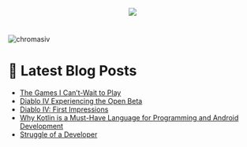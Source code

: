 <p align="center"> <img src="https://github.com/ChromasIV/ChromasIV/assets/5700984/3a3ca945-cf32-4dd8-aca1-643a22df7ec9"/></p>

<h1 align="Center"> </h1>
<p align="left"> <img src="https://komarev.com/ghpvc/?username=chromasiv" alt="chromasiv" /> </p>

# 📩 Latest Blog Posts
<!-- BLOG-POST-LIST:START -->
- [The Games I Can’t-Wait to Play](https://chromasgaming.com/2023/08/18/the-games-i-cant-wait-to-play/)
- [Diablo IV Experiencing the Open Beta](https://chromasgaming.com/2023/03/30/diabloivopen-beta/)
- [Diablo IV: First Impressions](https://chromasgaming.com/2023/03/21/diablo-iv-impression/)
- [Why Kotlin is a Must-Have Language for Programming and Android Development](https://chromasgaming.com/2023/03/07/kotlin-why-its-a-must/)
- [Struggle of a Developer](https://chromasgaming.com/2023/02/10/struggle-of-a-developer/)
<!-- BLOG-POST-LIST:END -->
